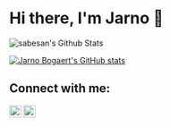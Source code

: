 # Hi there, I'm Jarno 👋

<img align="center" alt="sabesan's Github Stats"
        src="https://github-readme-stats.codestackr.vercel.app/api?username=jarnobogaert9&show_icons=true&hide_border=true&count_private=true&include_all_commits=true&theme=tokyonight" />
        
[![Jarno Bogaert's GitHub stats](https://github-readme-stats.vercel.app/api?username=jarnobogaert9&show_icons=true&hide_border=true&count_private=true&include_all_commits=true&theme=tokyonight)](https://github.com/jarnobogaert9/github-readme-stats)

## Connect with me:

<a href="https://www.linkedin.com/in/jarno-b-93a35913a">
  <img align="left" alt="Jarno's LinkdeIN" width="22px" src="https://cdn.jsdelivr.net/npm/simple-icons@v3/icons/linkedin.svg" />
</a>

<a href="https://www.instagram.com/jarnocodes/">
  <img align="left" alt="Jarno's LinkdeIN" width="22px" src="https://cdn.jsdelivr.net/npm/simple-icons@v3/icons/instagram.svg" />
</a>
<!-- <a href="https://github.com/jarnobogaert9">
    <img align="center" alt="sabesan's Github Stats"
        src="https://github-readme-stats.codestackr.vercel.app/api?username=jarnobogaert9&show_icons=true&hide_border=true&count_private=true&include_all_commits=true&theme=radical" /></a>
<br/>
<a href="https://github.com/jarnobogaert9">
    <img align="center"
        src="https://github-readme-stats.anuraghazra1.vercel.app/api/top-langs/?username=jarnobogaert9&layout=compact&theme=radical" />
</a> -->

<!--
**jarnobogaert9/jarnobogaert9** is a ✨ _special_ ✨ repository because its `README.md` (this file) appears on your GitHub profile.

Here are some ideas to get you started:

- 🔭 I’m currently working on ...
- 🌱 I’m currently learning ...
- 👯 I’m looking to collaborate on ...
- 🤔 I’m looking for help with ...
- 💬 Ask me about ...
- 📫 How to reach me: ...
- 😄 Pronouns: ...
- ⚡ Fun fact: ...
-->
